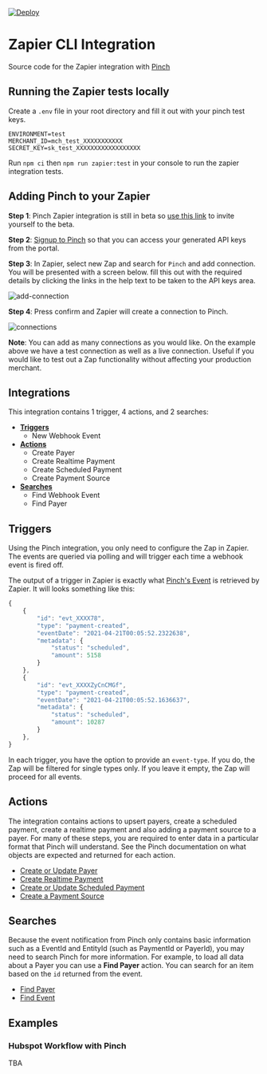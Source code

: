 [![Deploy](https://github.com/PinchPayments/zapier-pinch-api/actions/workflows/deploy.yml/badge.svg)](https://github.com/PinchPayments/zapier-pinch-api/actions/workflows/deploy.yml)

# Zapier CLI Integration

Source code for the Zapier integration with [Pinch](https://getpinch.com.au)

## Running the Zapier tests locally

Create a `.env` file in your root directory and fill it out with your pinch test keys.

```
ENVIRONMENT=test
MERCHANT_ID=mch_test_XXXXXXXXXXX
SECRET_KEY=sk_test_XXXXXXXXXXXXXXXXXX
```

Run `npm ci` then `npm run zapier:test` in your console to run the zapier integration tests.

## Adding Pinch to your Zapier

**Step 1**: Pinch Zapier integration is still in beta so [use this link](https://zapier.com/developer/public-invite/132077/5e3cdd4e731d526ef35fe4e8aa2cef37/) to invite yourself to the beta.

**Step 2**: [Signup to Pinch](https://www.getpinch.com.au/get-pinch/) so that you can access your generated API keys from the portal.

**Step 3**: In Zapier, select new Zap and search for `Pinch` and add connection. You will be presented with a screen below. fill this out with the required details by clicking the links in the help text to be taken to the API keys area. 

![add-connection](https://user-images.githubusercontent.com/241857/123360850-5829e380-d5b1-11eb-8d6d-9f17e1bbf39a.PNG)

**Step 4**: Press confirm and Zapier will create a connection to Pinch.

![connections](https://user-images.githubusercontent.com/241857/123360864-5e1fc480-d5b1-11eb-8469-7c40bcf180d7.PNG)

**Note**: You can add as many connections as you would like. On the example above we have a test connection as well as a live connection. Useful if you would like to test out a Zap functionality without affecting your production merchant.

## Integrations

This integration contains 1 trigger, 4 actions, and 2 searches:

- [__Triggers__](#triggers)
    - New Webhook Event
- [__Actions__](#actions)
    - Create Payer
    - Create Realtime Payment
    - Create Scheduled Payment
    - Create Payment Source
- [__Searches__](#searches)
    - Find Webhook Event
    - Find Payer

## Triggers

Using the Pinch integration, you only need to configure the Zap in Zapier. The events are queried via polling and will trigger each time a webhook event is fired off.

The output of a trigger in Zapier is exactly what [Pinch's Event](https://docs.getpinch.com.au/reference#list-all-events) is retrieved by Zapier. It will looks something like this:

```js
{
    {
        "id": "evt_XXXX78",
        "type": "payment-created",
        "eventDate": "2021-04-21T00:05:52.2322638",
        "metadata": {
            "status": "scheduled",
            "amount": 5158
        }
    },
    {
        "id": "evt_XXXXZyCnCMGf",
        "type": "payment-created",
        "eventDate": "2021-04-21T00:05:52.1636637",
        "metadata": {
            "status": "scheduled",
            "amount": 10287
        }
    },
}
```

In each trigger, you have the option to provide an `event-type`. If you do, the Zap will be filtered for single types only. If you leave it empty, the Zap will proceed for all events.

## Actions

The integration contains actions to upsert payers, create a scheduled payment, create a realtime payment and also adding a payment source to a payer. For many of these steps, you are required to enter data in a particular format that Pinch will understand. See the Pinch documentation on what objects are expected and returned for each action.

* [Create or Update Payer](https://docs.getpinch.com.au/reference#payersid-1)
* [Create Realtime Payment](https://docs.getpinch.com.au/reference#execute-real-time-payment)
* [Create or Update Scheduled Payment](https://docs.getpinch.com.au/reference#save-a-payment)
* [Create a Payment Source](https://docs.getpinch.com.au/reference#save-a-payment-source)

## Searches

Because the event notification from Pinch only contains basic information such as a EventId and EntityId (such as PaymentId or PayerId), you may need to search Pinch for more information. For example, to load all data about a Payer you can use a __Find Payer__ action. You can search for an item based on the `id` returned from the event.

* [Find Payer](https://docs.getpinch.com.au/reference#get-payer)
* [Find Event](https://docs.getpinch.com.au/reference#get-event)

## Examples

### Hubspot Workflow with Pinch

TBA
